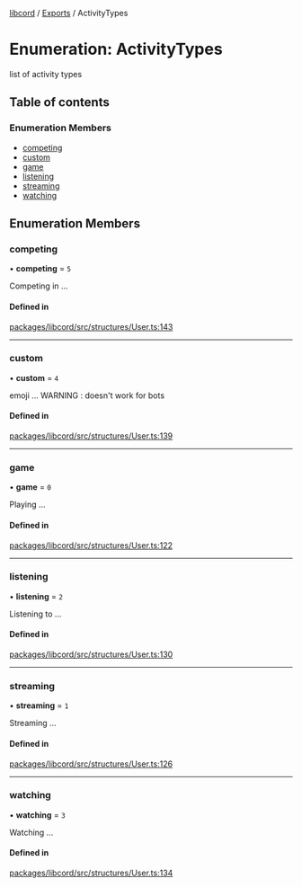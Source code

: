 [libcord](../README.md) / [Exports](../modules.md) / ActivityTypes

# Enumeration: ActivityTypes

list of activity types

## Table of contents

### Enumeration Members

- [competing](ActivityTypes.md#competing)
- [custom](ActivityTypes.md#custom)
- [game](ActivityTypes.md#game)
- [listening](ActivityTypes.md#listening)
- [streaming](ActivityTypes.md#streaming)
- [watching](ActivityTypes.md#watching)

## Enumeration Members

### competing

• **competing** = ``5``

Competing in ...

#### Defined in

[packages/libcord/src/structures/User.ts:143](https://github.com/Libcord/libcord/blob/f9964b8/packages/libcord/src/structures/User.ts#L143)

___

### custom

• **custom** = ``4``

emoji ...
WARNING : doesn't work for bots

#### Defined in

[packages/libcord/src/structures/User.ts:139](https://github.com/Libcord/libcord/blob/f9964b8/packages/libcord/src/structures/User.ts#L139)

___

### game

• **game** = ``0``

Playing ...

#### Defined in

[packages/libcord/src/structures/User.ts:122](https://github.com/Libcord/libcord/blob/f9964b8/packages/libcord/src/structures/User.ts#L122)

___

### listening

• **listening** = ``2``

Listening to ...

#### Defined in

[packages/libcord/src/structures/User.ts:130](https://github.com/Libcord/libcord/blob/f9964b8/packages/libcord/src/structures/User.ts#L130)

___

### streaming

• **streaming** = ``1``

Streaming ...

#### Defined in

[packages/libcord/src/structures/User.ts:126](https://github.com/Libcord/libcord/blob/f9964b8/packages/libcord/src/structures/User.ts#L126)

___

### watching

• **watching** = ``3``

Watching ...

#### Defined in

[packages/libcord/src/structures/User.ts:134](https://github.com/Libcord/libcord/blob/f9964b8/packages/libcord/src/structures/User.ts#L134)
